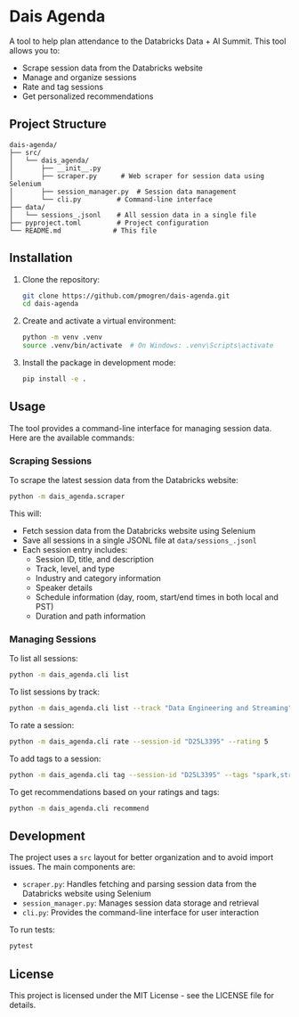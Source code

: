 # Dais Agenda

A tool to help plan attendance to the Databricks Data + AI Summit. This tool allows you to:
- Scrape session data from the Databricks website
- Manage and organize sessions
- Rate and tag sessions
- Get personalized recommendations

## Project Structure

```
dais-agenda/
├── src/
│   └── dais_agenda/
│       ├── __init__.py
│       ├── scraper.py      # Web scraper for session data using Selenium
│       ├── session_manager.py  # Session data management
│       └── cli.py         # Command-line interface
├── data/
│   └── sessions_.jsonl    # All session data in a single file
├── pyproject.toml         # Project configuration
└── README.md             # This file
```

## Installation

1. Clone the repository:
   ```bash
   git clone https://github.com/pmogren/dais-agenda.git
   cd dais-agenda
   ```

2. Create and activate a virtual environment:
   ```bash
   python -m venv .venv
   source .venv/bin/activate  # On Windows: .venv\Scripts\activate
   ```

3. Install the package in development mode:
   ```bash
   pip install -e .
   ```

## Usage

The tool provides a command-line interface for managing session data. Here are the available commands:

### Scraping Sessions

To scrape the latest session data from the Databricks website:
```bash
python -m dais_agenda.scraper
```

This will:
- Fetch session data from the Databricks website using Selenium
- Save all sessions in a single JSONL file at `data/sessions_.jsonl`
- Each session entry includes:
  - Session ID, title, and description
  - Track, level, and type
  - Industry and category information
  - Speaker details
  - Schedule information (day, room, start/end times in both local and PST)
  - Duration and path information

### Managing Sessions

To list all sessions:
```bash
python -m dais_agenda.cli list
```

To list sessions by track:
```bash
python -m dais_agenda.cli list --track "Data Engineering and Streaming"
```

To rate a session:
```bash
python -m dais_agenda.cli rate --session-id "D25L3395" --rating 5
```

To add tags to a session:
```bash
python -m dais_agenda.cli tag --session-id "D25L3395" --tags "spark,streaming,etl"
```

To get recommendations based on your ratings and tags:
```bash
python -m dais_agenda.cli recommend
```

## Development

The project uses a `src` layout for better organization and to avoid import issues. The main components are:

- `scraper.py`: Handles fetching and parsing session data from the Databricks website using Selenium
- `session_manager.py`: Manages session data storage and retrieval
- `cli.py`: Provides the command-line interface for user interaction

To run tests:
```bash
pytest
```

## License

This project is licensed under the MIT License - see the LICENSE file for details. 